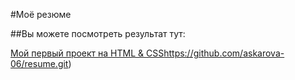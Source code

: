 #Моё резюме

##Вы можете посмотреть результат тут:

[Мой первый проект на HTML & CSS](https://github.com/askarova-06/resume.git)https://github.com/askarova-06/resume.git)

